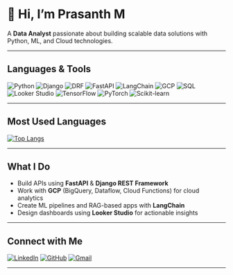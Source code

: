 # 👋 Hi, I’m Prasanth M

A **Data Analyst** passionate about building scalable data solutions with Python, ML, and Cloud technologies.  

---

## Languages & Tools
![Python](https://img.shields.io/badge/-Python-3776AB?logo=python&logoColor=white&style=flat)
![Django](https://img.shields.io/badge/-Django-092E20?logo=django&logoColor=white&style=flat)
![DRF](https://img.shields.io/badge/-DRF-CA4245?logo=django&logoColor=white&style=flat)
![FastAPI](https://img.shields.io/badge/-FastAPI-009688?logo=fastapi&logoColor=white&style=flat)
![LangChain](https://img.shields.io/badge/-LangChain-3B7DDD?logo=chainlink&logoColor=white&style=flat)
![GCP](https://img.shields.io/badge/-Google%20Cloud-4285F4?logo=googlecloud&logoColor=white&style=flat)
![SQL](https://img.shields.io/badge/-SQL-4479A1?logo=mysql&logoColor=white&style=flat)
![Looker Studio](https://img.shields.io/badge/-Looker%20Studio-4285F4?logo=google&logoColor=white&style=flat)
![TensorFlow](https://img.shields.io/badge/-TensorFlow-FF6F00?logo=tensorflow&logoColor=white&style=flat)
![PyTorch](https://img.shields.io/badge/-PyTorch-EE4C2C?logo=pytorch&logoColor=white&style=flat)
![Scikit-learn](https://img.shields.io/badge/-Scikit--learn-F7931E?logo=scikit-learn&logoColor=white&style=flat)

---

## Most Used Languages
[![Top Langs](https://github-readme-stats.vercel.app/api/top-langs/?username=saiprasanth5682&layout=compact&theme=default)](https://github.com/saiprasanth5682)

---

## What I Do
- Build APIs using **FastAPI** & **Django REST Framework**
- Work with **GCP** (BigQuery, Dataflow, Cloud Functions) for cloud analytics
- Create ML pipelines and RAG-based apps with **LangChain**
- Design dashboards using **Looker Studio** for actionable insights

---

## Connect with Me
[![LinkedIn](https://img.shields.io/badge/-LinkedIn-0A66C2?logo=linkedin&logoColor=white&style=flat)](https://www.linkedin.com/in/prasanth-m-443a03283/)
[![GitHub](https://img.shields.io/badge/-GitHub-181717?logo=github&logoColor=white&style=flat)](https://github.com/saiprasanth5682)
[![Gmail](https://img.shields.io/badge/-Gmail-D14836?logo=gmail&logoColor=white&style=flat)](mailto:saiprasanth5682@gmail.com)

---
